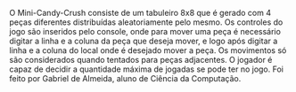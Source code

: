 O Mini-Candy-Crush consiste de um tabuleiro 8x8 que é gerado com 4 peças diferentes distribuídas aleatoriamente pelo mesmo. Os controles do jogo são inseridos pelo console, onde para mover uma peça é necessário digitar a linha e a coluna da peça que deseja mover, e logo após digitar a linha e a coluna do local onde é desejado mover a peça. Os movimentos só são considerados quando tentados para peças adjacentes. O jogador é capaz de decidir a quantidade máxima de jogadas se pode ter no jogo. Foi feito por Gabriel de Almeida, aluno de Ciência da Computação.
